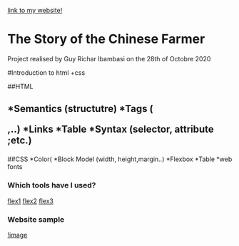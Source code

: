 [link to my website!](https://guyrichardib.github.io/travail/)

# The Story of the Chinese Farmer


Project realised by Guy Richar Ibambasi on the 28th of Octobre 2020

#Introduction to html +css

##HTML

*Semantics (structutre)
*Tags (<p>,..)
*Links
*Table
*Syntax (selector, attribute ;etc.)
---
##CSS
*Color(
*Block Model (width, height,margin..)
*Flexbox
*Table
*web fonts

### Which tools have I used?
[flex1](https://www.youtube.com/watch?v=rTsdk-4S3EA)
[flex2](https://www.youtube.com/watch?v=e2RQM4pE8uI)
[flex3](https://www.youtube.com/watch?v=CFgeJq4l1YM)

### Website sample

[!image](sample.png)
